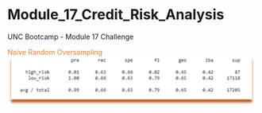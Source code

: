 # Module_17_Credit_Risk_Analysis
UNC Bootcamp - Module 17 Challenge


<FONT COLOR='#ED7D31'> Naive Random Oversampling </FONT>
&nbsp;&nbsp;&nbsp;&nbsp;&nbsp;   <img src="Static/Images/NRO1.png" width="500" heigth="400"> 
</br></br>